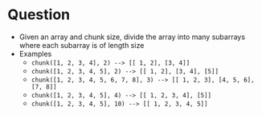 # Question

- Given an array and chunk size, divide the array into many subarrays where each subarray is of length size
- Examples
  - `chunk([1, 2, 3, 4], 2) --> [[ 1, 2], [3, 4]]`
  - `chunk([1, 2, 3, 4, 5], 2) --> [[ 1, 2], [3, 4], [5]]`
  - `chunk([1, 2, 3, 4, 5, 6, 7, 8], 3) --> [[ 1, 2, 3], [4, 5, 6], [7, 8]]`
  - `chunk([1, 2, 3, 4, 5], 4) --> [[ 1, 2, 3, 4], [5]]`
  - `chunk([1, 2, 3, 4, 5], 10) --> [[ 1, 2, 3, 4, 5]]`
